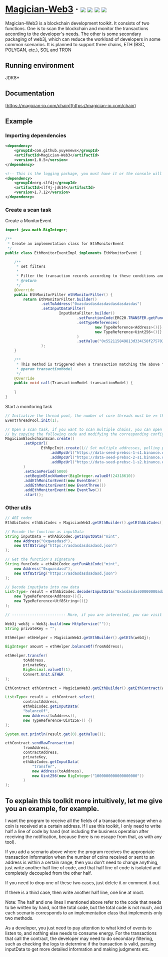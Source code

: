 <h1> 
    <a href="https://magician-io.com">Magician-Web3</a> ·
    <img src="https://img.shields.io/badge/licenes-MIT-brightgreen.svg"/>
    <img src="https://img.shields.io/badge/jdk-8+-brightgreen.svg"/>
    <img src="https://img.shields.io/badge/maven-3.5.4+-brightgreen.svg"/>
    <img src="https://img.shields.io/badge/release-master-brightgreen.svg"/>
</h1>

Magician-Web3 is a blockchain development toolkit. 
It consists of two functions. One is to scan the blockchain and monitor the transactions according to the developer's needs. 
The other is some secondary packaging of web3j, which can reduce the workload of developers in some common scenarios. It is planned to support three chains, ETH (BSC, POLYGAN, etc.), SOL and TRON

## Running environment

JDK8+

## Documentation

[https://magician-io.com/chain](https://magician-io.com/chain)

## Example

### Importing dependencies
```xml
<dependency>
    <groupId>com.github.yuyenews</groupId>
    <artifactId>Magician-Web3</artifactId>
    <version>1.0.5</version>
</dependency>

<!-- This is the logging package, you must have it or the console will not see anything, any logging package that can bridge with slf4j is supported -->
<dependency>
    <groupId>org.slf4j</groupId>
    <artifactId>slf4j-jdk14</artifactId>
    <version>1.7.12</version>
</dependency>
```

### Create a scan task

Create a MonitorEvent

```java
import java.math.BigInteger;

/**
 * Create an implementation class for EthMonitorEvent
 */
public class EthMonitorEventImpl implements EthMonitorEvent {

    /**
     * set filters
     *
     * Filter the transaction records according to these conditions and trigger the call method
     * @return
     */
    @Override
    public EthMonitorFilter ethMonitorFilter() {
        return EthMonitorFilter.builder()
                .setToAddress("0xasdasdasdasdasdasdasdasdas")
                .setInputDataFilter(
                        InputDataFilter.builder()
                                .setFunctionCode(ERC20.TRANSFER.getFunctionCode())
                                .setTypeReferences(
                                        new TypeReference<Address>(){},
                                        new TypeReference<Uint256>(){}
                                )
                                .setValue("0x552115849813d334C58f2757037F68E2963C4c5e", null)
                );
    }

    /**
     * This method is triggered when a transaction matching the above filter criteria is encountered
     * @param transactionModel
     */
    @Override
    public void call(TransactionModel transactionModel) {
        
    }
}
```

Start a monitoring task

```java
// Initialize the thread pool, the number of core threads must be >= the number of chains you want to scan, it is recommended to equal the number of chains to be scanned
EventThreadPool.init(1);

// Open a scan task, if you want to scan multiple chains, you can open multiple tasks, 
// by copying the following code and modifying the corresponding configuration you can open a new task
MagicianBlockchainScan.create()
        .setRpcUrl(
                EthRpcInit.create()// Set multiple addresses, polling policy will be used automatically to do load balancing
                    .addRpcUrl("https://data-seed-prebsc-1-s1.binance.org:8545")
                    .addRpcUrl("https://data-seed-prebsc-2-s1.binance.org:8545")
                    .addRpcUrl("https://data-seed-prebsc-1-s2.binance.org:8545")
        )
        .setScanPeriod(5000)
        .setBeginBlockNumber(BigInteger.valueOf(24318610))
        .addEthMonitorEvent(new EventOne())
        .addEthMonitorEvent(new EventThree())
        .addEthMonitorEvent(new EventTwo())
        .start();
```

### Other utils

```java
// ABI codec
EthAbiCodec ethAbiCodec = MagicianWeb3.getEthBuilder().getEthAbiCodec();

// Encode the function as inputData
String inputData = ethAbiCodec.getInputData("mint",
    new Address("0xqwasdasd"),
    new Utf8String("https://asdasdasdsadasd.json")
);

// Get the function's signature
String funcCode = ethAbiCodec.getFunAbiCode("mint",
    new Address("0xqwasdasd"),
    new Utf8String("https://asdasdasdsadasd.json")
);

// Decode inputData into raw data
List<Type> result = ethAbiCodec.decoderInputData("0xasdasdas00000000adasd",
    new TypeReference<Address>(){},
    new TypeReference<Utf8String>(){}
);

// ------------------------ More, if you are interested, you can visit our official website for more information ----------------------

Web3j web3j = Web3j.build(new HttpService(""));
String privateKey = "";

EthHelper ethHelper = MagicianWeb3.getEthBuilder().getEth(web3j);

BigInteger amount = ethHelper.balanceOf(fromAddress);

ethHelper.transfer(
        toAddress,
        privateKey,
        BigDecimal.valueOf(1),
        Convert.Unit.ETHER
);

EthContract ethContract = MagicianWeb3.getEthBuilder().getEthContract(web3j);

List<Type> result =  ethContract.select(
        contractAddress,
        ethAbiCodec.getInputData(
        "balanceOf",
        new Address(toAddress)),
        new TypeReference<Uint256>() {}
);

System.out.println(result.get(0).getValue());

ethContract.sendRawTransaction(
        fromAddress,
        contractAddress,
        privateKey,
        ethAbiCodec.getInputData(
            "transfer",
            new Address(toAddress),
            new Uint256(new BigInteger("1000000000000000000"))
        )
);
```

## To explain this toolkit more intuitively, let me give you an example, for example.

I want the program to receive all the fields of a transaction message when a coin is received at a certain address. If I use this toolkit, I only need to write half a line of code by hand (not including the business operation after receiving the notification, because there is no escape from that, as with any tool).

If you add a scenario above where the program receives the appropriate transaction information when the number of coins received or sent to an address is within a certain range, then you don't need to change anything, just write another half line of code, and that half line of code is isolated and completely decoupled from the other half.

If you need to drop one of these two cases, just delete it or comment it out.

If there is a third case, then write another half line, one line at most.

Note: The half and one lines I mentioned above refer to the code that needs to be written by hand, not the total code, but the total code is not much, and each scenario corresponds to an implementation class that implements only two methods.

As a developer, you just need to pay attention to what kind of events to listen to, and nothing else needs to consume energy. For the transactions that call the contract, the developer may need to do secondary filtering, such as checking the logs to determine if the transaction is valid, parsing inputData to get more detailed information and making judgments etc.
